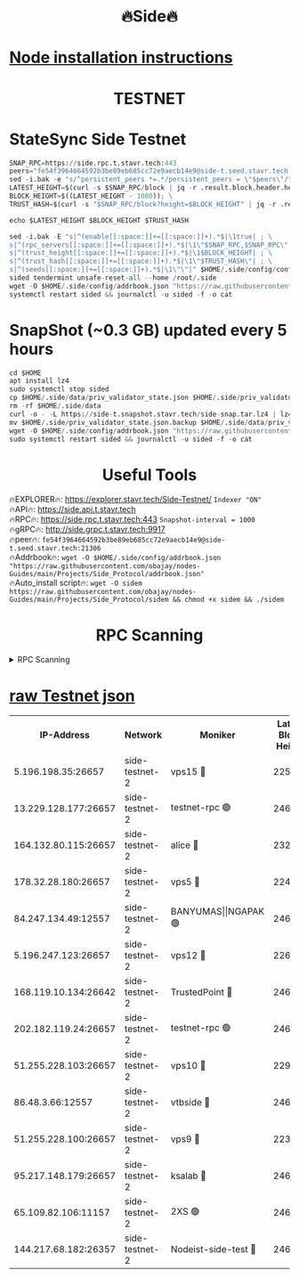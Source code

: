 <h1 align="center"> 🔥Side🔥</h1>

[Node installation instructions](https://github.com/obajay/nodes-Guides/tree/main/Projects/Side_Protocol)
=

<h1 align="center"> TESTNET</h1>

# StateSync Side Testnet
```python
SNAP_RPC=https://side.rpc.t.stavr.tech:443
peers="fe54f3964664592b3be89eb685cc72e9aecb14e9@side-t.seed.stavr.tech:21306"
sed -i.bak -e "s/^persistent_peers *=.*/persistent_peers = \"$peers\"/" $HOME/.side/config/config.toml
LATEST_HEIGHT=$(curl -s $SNAP_RPC/block | jq -r .result.block.header.height); \
BLOCK_HEIGHT=$((LATEST_HEIGHT - 1000)); \
TRUST_HASH=$(curl -s "$SNAP_RPC/block?height=$BLOCK_HEIGHT" | jq -r .result.block_id.hash)

echo $LATEST_HEIGHT $BLOCK_HEIGHT $TRUST_HASH

sed -i.bak -E "s|^(enable[[:space:]]+=[[:space:]]+).*$|\1true| ; \
s|^(rpc_servers[[:space:]]+=[[:space:]]+).*$|\1\"$SNAP_RPC,$SNAP_RPC\"| ; \
s|^(trust_height[[:space:]]+=[[:space:]]+).*$|\1$BLOCK_HEIGHT| ; \
s|^(trust_hash[[:space:]]+=[[:space:]]+).*$|\1\"$TRUST_HASH\"| ; \
s|^(seeds[[:space:]]+=[[:space:]]+).*$|\1\"\"|" $HOME/.side/config/config.toml
sided tendermint unsafe-reset-all --home /root/.side
wget -O $HOME/.side/config/addrbook.json "https://raw.githubusercontent.com/obajay/nodes-Guides/main/Projects/Side_Protocol/addrbook.json"
systemctl restart sided && journalctl -u sided -f -o cat
```
# SnapShot (~0.3 GB) updated every 5 hours
```python
cd $HOME
apt install lz4
sudo systemctl stop sided
cp $HOME/.side/data/priv_validator_state.json $HOME/.side/priv_validator_state.json.backup
rm -rf $HOME/.side/data
curl -o - -L https://side-t.snapshot.stavr.tech/side-snap.tar.lz4 | lz4 -c -d - | tar -x -C $HOME/.side --strip-components 2
mv $HOME/.side/priv_validator_state.json.backup $HOME/.side/data/priv_validator_state.json
wget -O $HOME/.side/config/addrbook.json "https://raw.githubusercontent.com/obajay/nodes-Guides/main/Projects/Side_Protocol/addrbook.json"
sudo systemctl restart sided && journalctl -u sided -f -o cat
```
 <h1 align="center"> Useful Tools</h1>
 
🔥EXPLORER🔥: https://explorer.stavr.tech/Side-Testnet/        `Indexer "ON"` \
🔥API🔥:      https://side.api.t.stavr.tech \
🔥RPC🔥:      https://side.rpc.t.stavr.tech:443              `Snapshot-interval = 1000` \
🔥gRPC🔥:     http://side.grpc.t.stavr.tech:9917 \
🔥peer🔥:     `fe54f3964664592b3be89eb685cc72e9aecb14e9@side-t.seed.stavr.tech:21306` \
🔥Addrbook🔥: ```wget -O $HOME/.side/config/addrbook.json "https://raw.githubusercontent.com/obajay/nodes-Guides/main/Projects/Side_Protocol/addrbook.json"``` \
🔥Auto_install script🔥:  `wget -O sidem https://raw.githubusercontent.com/obajay/nodes-Guides/main/Projects/Side_Protocol/sidem && chmod +x sidem && ./sidem`

<h1 align="center"> RPC Scanning</h1>

<details>
<summary>RPC Scanning</summary>

<h2 align="center"> We scan nodes in real time every 4 hours. And we provide the final result of RPC endpoints.
We cannot influence the operation of these nodes in any way. </h2>


```python
If Voting Power is higher than 0 --> then the Node is a validator of the network and may be subject to attack and be a potential threat to the chain.
```
```python
We marked such validators with a red symbol
```

</details>

[raw Testnet json](https://rpc-check.sidet.stavr.tech/sidet/rpc-sidet-result.json)
=


<table><tr><th>IP-Address</th><th>Network</th><th>Moniker</th><th>Latest Block Height</th><th>Earliest Block Height</th><th>Catching Up</th><th>Tx Index</th><th>Voting Power</th><th>Scan Time</th></tr><tr><td>5.196.198.35:26657</td><td>side-testnet-2</td><td>vps15 🔴</td><td>225027</td><td>1</td><td>False</td><td>on</td><td>107</td><td>2024-03-10T17:40:11.881027616UTC</td></tr><tr><td>13.229.128.177:26657</td><td>side-testnet-2</td><td>testnet-rpc 🟢</td><td>246040</td><td>1</td><td>False</td><td>on</td><td>0</td><td>2024-03-10T17:40:13.078625874UTC</td></tr><tr><td>164.132.80.115:26657</td><td>side-testnet-2</td><td>alice 🔴</td><td>232808</td><td>1</td><td>False</td><td>on</td><td>90</td><td>2024-03-10T17:40:14.016043398UTC</td></tr><tr><td>178.32.28.180:26657</td><td>side-testnet-2</td><td>vps5 🔴</td><td>224551</td><td>1</td><td>False</td><td>on</td><td>90</td><td>2024-03-10T17:40:14.840923952UTC</td></tr><tr><td>84.247.134.49:12557</td><td>side-testnet-2</td><td>BANYUMAS||NGAPAK 🟢</td><td>246040</td><td>1</td><td>False</td><td>off</td><td>0</td><td>2024-03-10T17:40:15.150331329UTC</td></tr><tr><td>5.196.247.123:26657</td><td>side-testnet-2</td><td>vps12 🔴</td><td>226391</td><td>1</td><td>False</td><td>on</td><td>90</td><td>2024-03-10T17:40:20.164226790UTC</td></tr><tr><td>168.119.10.134:26642</td><td>side-testnet-2</td><td>TrustedPoint 🔴</td><td>246042</td><td>1</td><td>False</td><td>off</td><td>20041864</td><td>2024-03-10T17:40:24.838805316UTC</td></tr><tr><td>202.182.119.24:26657</td><td>side-testnet-2</td><td>testnet-rpc 🟢</td><td>246042</td><td>1</td><td>False</td><td>on</td><td>0</td><td>2024-03-10T17:40:26.161170169UTC</td></tr><tr><td>51.255.228.103:26657</td><td>side-testnet-2</td><td>vps10 🔴</td><td>229748</td><td>1</td><td>False</td><td>on</td><td>90</td><td>2024-03-10T17:40:26.958941378UTC</td></tr><tr><td>86.48.3.66:12557</td><td>side-testnet-2</td><td>vtbside 🔴</td><td>246042</td><td>1</td><td>False</td><td>off</td><td>44763</td><td>2024-03-10T17:40:27.272223915UTC</td></tr><tr><td>51.255.228.100:26657</td><td>side-testnet-2</td><td>vps9 🔴</td><td>223696</td><td>1</td><td>False</td><td>on</td><td>90</td><td>2024-03-10T17:40:35.133680232UTC</td></tr><tr><td>95.217.148.179:26657</td><td>side-testnet-2</td><td>ksalab 🔴</td><td>246042</td><td>6001</td><td>False</td><td>off</td><td>49403</td><td>2024-03-10T17:40:24.568318210UTC</td></tr><tr><td>65.109.82.106:11157</td><td>side-testnet-2</td><td>2XS 🟢</td><td>246039</td><td>10001</td><td>False</td><td>off</td><td>0</td><td>2024-03-10T17:40:08.975005731UTC</td></tr><tr><td>144.217.68.182:26357</td><td>side-testnet-2</td><td>Nodeist-side-test 🔴</td><td>246042</td><td>123001</td><td>False</td><td>off</td><td>20042890</td><td>2024-03-10T17:40:27.867602257UTC</td></tr></table>